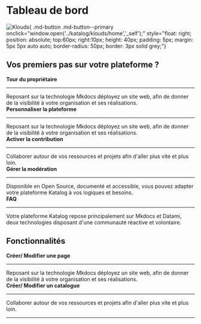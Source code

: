 # Tableau de bord

![Klouds](https://cdn-icons-png.flaticon.com/512/3208/3208676.png){ .md-button .md-button--primary onclick="window.open('../katalog/klouds/home','_self');" style="float: right; position: absolute; top:60px; right:10px; height: 40px; padding: 5px; margin: 5px 5px auto auto; border-radius: 50px; border: 3px solid grey;"}

## Vos premiers pas sur votre plateforme ?

<div class="ksln-grid">
    <div class="ksln-cards"><b>Tour du propriétaire</b>
        <hr>
        Reposant sur la technologie Mkdocs déployez un site web, afin de donner de la visibilité à votre organisation et ses réalisations. 
    </div>
    <div class="ksln-cards"><b>Personnaliser la plateforme</b>
        <hr>
        Reposant sur la technologie Mkdocs déployez un site web, afin de donner de la visibilité à votre organisation et ses réalisations. 
    </div>
    <div class="ksln-cards"><b>Activer la contribution</b>
        <hr>
        Collaborer autour de vos ressources et projets afin d'aller plus vite et plus loin.
    </div>
    <div class="ksln-cards"><b>Gérer la modération</b>
        <hr>
        Disponible en Open Source, documenté et accessible, vous pouvez adapter votre plateforme Katalog à vos logiques et besoins.
    </div>
    <div class="ksln-cards"><b>FAQ</b>
        <hr>
        Votre plateforme Katalog repose principalement sur Mkdocs et Datami, deux technologies disposant d'une communauté réactive et volontaire.
    </div> 
</div>

## Fonctionnalités

<div class="ksln-grid">
    <div class="ksln-cards"><b>Créer/ Modifier une page</b>
        <hr>
        Reposant sur la technologie Mkdocs déployez un site web, afin de donner de la visibilité à votre organisation et ses réalisations. 
    </div> 
    <div class="ksln-cards"><b>Créer/ Modifier un catalogue</b>
        <hr>
        Collaborer autour de vos ressources et projets afin d'aller plus vite et plus loin.
    </div>
</div>

<!-- * Copier ce <a id="PageModel" onclick="myFunction();" style="cursor:pointer;"> modèle de page Konsilion</a>. -->

<!-- * Créer votre <a id="PageLink" href="" target="_blank"> nouvelle page</a>. -->

---

<script type="text/javascript" src="https://konsilion.github.io/katalog-setup/js/admin.js"></script>
<script type="text/javascript" src="https://konsilion.github.io/katalog-setup/js/slider-nav.js" defer></script>
